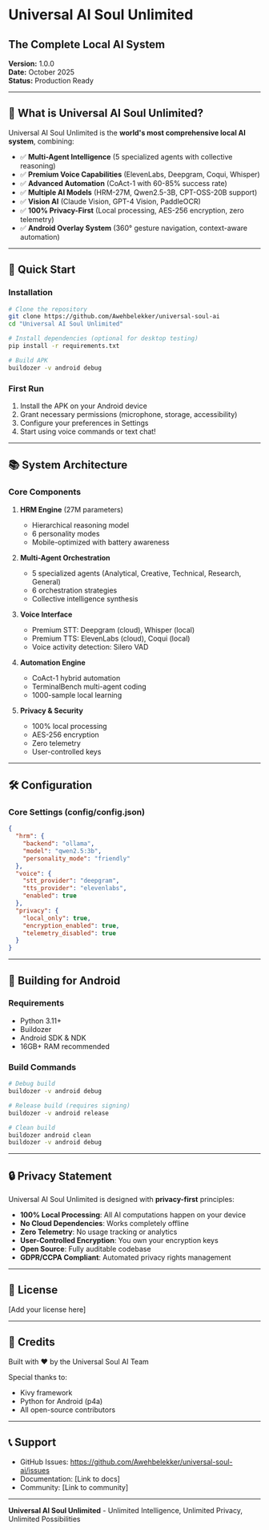 # Universal AI Soul Unlimited
## The Complete Local AI System

**Version:** 1.0.0  
**Date:** October 2025  
**Status:** Production Ready

---

## 🎯 What is Universal AI Soul Unlimited?

Universal AI Soul Unlimited is the **world's most comprehensive local AI system**, combining:

- ✅ **Multi-Agent Intelligence** (5 specialized agents with collective reasoning)
- ✅ **Premium Voice Capabilities** (ElevenLabs, Deepgram, Coqui, Whisper)
- ✅ **Advanced Automation** (CoAct-1 with 60-85% success rate)
- ✅ **Multiple AI Models** (HRM-27M, Qwen2.5-3B, CPT-OSS-20B support)
- ✅ **Vision AI** (Claude Vision, GPT-4 Vision, PaddleOCR)
- ✅ **100% Privacy-First** (Local processing, AES-256 encryption, zero telemetry)
- ✅ **Android Overlay System** (360° gesture navigation, context-aware automation)

---

## 🚀 Quick Start

### Installation

```bash
# Clone the repository
git clone https://github.com/Awehbelekker/universal-soul-ai
cd "Universal AI Soul Unlimited"

# Install dependencies (optional for desktop testing)
pip install -r requirements.txt

# Build APK
buildozer -v android debug
```

### First Run

1. Install the APK on your Android device
2. Grant necessary permissions (microphone, storage, accessibility)
3. Configure your preferences in Settings
4. Start using voice commands or text chat!

---

## 📚 System Architecture

### Core Components

1. **HRM Engine** (27M parameters)
   - Hierarchical reasoning model
   - 6 personality modes
   - Mobile-optimized with battery awareness

2. **Multi-Agent Orchestration**
   - 5 specialized agents (Analytical, Creative, Technical, Research, General)
   - 6 orchestration strategies
   - Collective intelligence synthesis

3. **Voice Interface**
   - Premium STT: Deepgram (cloud), Whisper (local)
   - Premium TTS: ElevenLabs (cloud), Coqui (local)
   - Voice activity detection: Silero VAD

4. **Automation Engine**
   - CoAct-1 hybrid automation
   - TerminalBench multi-agent coding
   - 1000-sample local learning

5. **Privacy & Security**
   - 100% local processing
   - AES-256 encryption
   - Zero telemetry
   - User-controlled keys

---

## 🛠️ Configuration

### Core Settings (config/config.json)

```json
{
  "hrm": {
    "backend": "ollama",
    "model": "qwen2.5:3b",
    "personality_mode": "friendly"
  },
  "voice": {
    "stt_provider": "deepgram",
    "tts_provider": "elevenlabs",
    "enabled": true
  },
  "privacy": {
    "local_only": true,
    "encryption_enabled": true,
    "telemetry_disabled": true
  }
}
```

---

## 📱 Building for Android

### Requirements

- Python 3.11+
- Buildozer
- Android SDK & NDK
- 16GB+ RAM recommended

### Build Commands

```bash
# Debug build
buildozer -v android debug

# Release build (requires signing)
buildozer -v android release

# Clean build
buildozer android clean
buildozer -v android debug
```

---

## 🔒 Privacy Statement

Universal AI Soul Unlimited is designed with **privacy-first** principles:

- **100% Local Processing**: All AI computations happen on your device
- **No Cloud Dependencies**: Works completely offline
- **Zero Telemetry**: No usage tracking or analytics
- **User-Controlled Encryption**: You own your encryption keys
- **Open Source**: Fully auditable codebase
- **GDPR/CCPA Compliant**: Automated privacy rights management

---

## 📄 License

[Add your license here]

---

## 🙏 Credits

Built with ❤️ by the Universal Soul AI Team

Special thanks to:
- Kivy framework
- Python for Android (p4a)
- All open-source contributors

---

## 📞 Support

- GitHub Issues: https://github.com/Awehbelekker/universal-soul-ai/issues
- Documentation: [Link to docs]
- Community: [Link to community]

---

**Universal AI Soul Unlimited** - Unlimited Intelligence, Unlimited Privacy, Unlimited Possibilities
